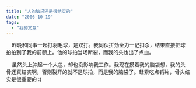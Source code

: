 ```yaml
---
title: "人的脑袋还是很结实的"
date: "2006-10-19"
tags: 
  - "我的文章"
---
```


    昨晚和同事一起打羽毛球，是双打。我同伙拼劲全力一记扣杀，结果直接把球拍拍到了我的前额上。他的球拍当场断裂，而我的头也出了点血。

    虽然头上肿起一个大包，却也没影响我工作。我现在摸着我的脑袋想，我的头骨还真结实啊，否则裂开的就不是球拍，而是我的脑袋了。赶紧吃点钙片，骨头结实是很重要的 :)
